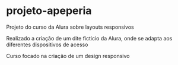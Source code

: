 # projeto-apeperia
Projeto do curso da Alura sobre layouts responsivos

Realizado a criação de um dite ficticio da Alura, onde se adapta aos diferentes dispositivos de acesso

Curso focado na criação de um design responsivo
